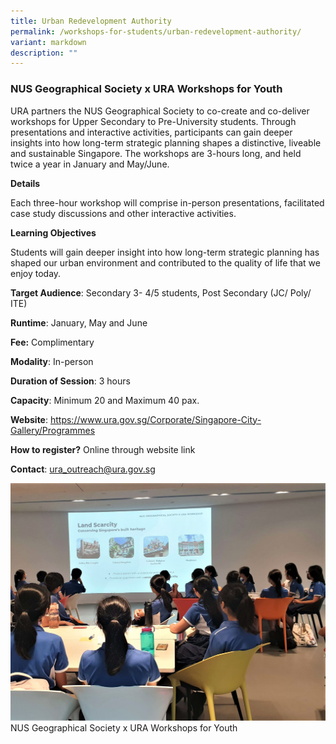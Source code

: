 ```yaml
---
title: Urban Redevelopment Authority
permalink: /workshops-for-students/urban-redevelopment-authority/
variant: markdown
description: ""
---
```

### NUS Geographical Society x URA Workshops for Youth

URA partners the NUS Geographical Society to co-create and co-deliver workshops for Upper Secondary to Pre-University students. Through presentations and interactive activities, participants can gain deeper insights into how long-term strategic planning shapes a distinctive, liveable and sustainable Singapore. The workshops are 3-hours long, and held twice a year in January and May/June.

**Details**

Each three-hour workshop will comprise in-person presentations, facilitated case study discussions and other interactive activities.

**Learning Objectives**

Students will gain deeper insight into how long-term strategic planning has shaped our urban environment and contributed to the quality of life that we enjoy today.

**Target Audience**: Secondary 3- 4/5 students, Post Secondary (JC/ Poly/ ITE)

**Runtime**: January, May and June

**Fee:** Complimentary

**Modality**: In-person

**Duration of Session**: 3 hours

**Capacity**: Minimum 20 and Maximum 40 pax.

**Website**: https://www.ura.gov.sg/Corporate/Singapore-City-Gallery/Programmes

**How to register?** Online through website link

**Contact**: ura_outreach@ura.gov.sg

![](/images/nus%20geographical%20society%20x%20ura%20workshops%20for%20youth.jpg)
NUS Geographical Society x URA Workshops for Youth